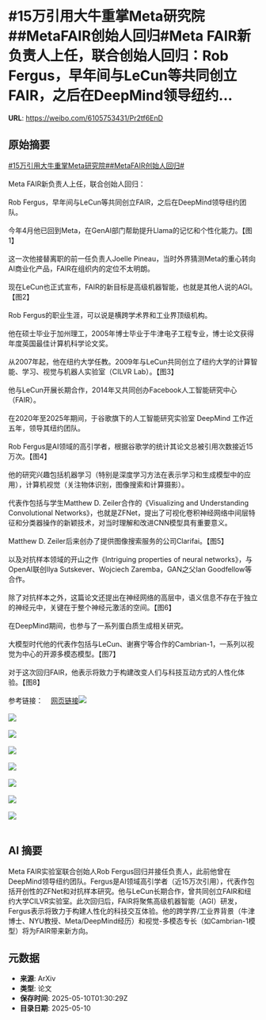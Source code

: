 # #15万引用大牛重掌Meta研究院##MetaFAIR创始人回归#Meta FAIR新负责人上任，联合创始人回归：Rob Fergus，早年间与LeCun等共同创立FAIR，之后在DeepMind领导纽约...

**URL**: https://weibo.com/6105753431/Pr2tf6EnD

## 原始摘要

<a href="https://m.weibo.cn/search?containerid=231522type%3D1%26t%3D10%26q%3D%2315%E4%B8%87%E5%BC%95%E7%94%A8%E5%A4%A7%E7%89%9B%E9%87%8D%E6%8E%8CMeta%E7%A0%94%E7%A9%B6%E9%99%A2%23&amp;extparam=%2315%E4%B8%87%E5%BC%95%E7%94%A8%E5%A4%A7%E7%89%9B%E9%87%8D%E6%8E%8CMeta%E7%A0%94%E7%A9%B6%E9%99%A2%23" data-hide=""><span class="surl-text">#15万引用大牛重掌Meta研究院#</span></a><a href="https://m.weibo.cn/search?containerid=231522type%3D1%26t%3D10%26q%3D%23MetaFAIR%E5%88%9B%E5%A7%8B%E4%BA%BA%E5%9B%9E%E5%BD%92%23&amp;extparam=%23MetaFAIR%E5%88%9B%E5%A7%8B%E4%BA%BA%E5%9B%9E%E5%BD%92%23" data-hide=""><span class="surl-text">#MetaFAIR创始人回归#</span></a><br><br>Meta FAIR新负责人上任，联合创始人回归：<br><br>Rob Fergus，早年间与LeCun等共同创立FAIR，之后在DeepMind领导纽约团队。<br><br>今年4月他已回到Meta，在GenAI部门帮助提升Llama的记忆和个性化能力。【图1】<br><br>这一次他接替离职的前一任负责人Joelle Pineau，当时外界猜测Meta的重心转向AI商业化产品，FAIR在组织内的定位不太明朗。<br><br>现在LeCun也正式宣布，FAIR的新目标是高级机器智能，也就是其他人说的AGI。【图2】<br><br>Rob Fergus的职业生涯，可以说是横跨学术界和工业界顶级机构。<br><br>他在硕士毕业于加州理工，2005年博士毕业于牛津电子工程专业，博士论文获得年度英国最佳计算机科学论文奖。<br><br>从2007年起，他在纽约大学任教。2009年与LeCun共同创立了纽约大学的计算智能、学习、视觉与机器人实验室（CILVR Lab）。【图3】<br><br>他与LeCun开展长期合作，2014年又共同创办Facebook人工智能研究中心（FAIR）。<br><br>在2020年至2025年期间，于谷歌旗下的人工智能研究实验室 DeepMind 工作近五年，领导其纽约团队。<br><br>Rob Fergus是AI领域的高引学者，根据谷歌学的统计其论文总被引用次数接近15万次。【图4】<br><br>他的研究兴趣包括机器学习（特别是深度学习方法在表示学习和生成模型中的应用），计算机视觉（关注物体识别，图像搜索和计算摄影）。<br><br>代表作包括与学生Matthew D. Zeiler合作的《Visualizing and Understanding Convolutional Networks》，也就是ZFNet，提出了可视化卷积神经网络中间层特征和分类器操作的新颖技术，对当时理解和改进CNN模型具有重要意义。<br><br>Matthew D. Zeiler后来创办了提供图像搜索服务的公司Clarifai。【图5】<br><br>以及对抗样本领域的开山之作《Intriguing properties of neural networks》，与OpenAI联创Ilya Sutskever、Wojciech Zaremba，GAN之父Ian Goodfellow等合作。<br><br>除了对抗样本之外，这篇论文还提出在神经网络的高层中，语义信息不存在于独立的神经元中，关键在于整个神经元激活的空间。【图6】<br><br>在DeepMind期间，也参与了一系列蛋白质生成相关研究。<br><br>大模型时代他的代表作包括与LeCun、谢赛宁等合作的Cambrian-1，一系列以视觉为中心的开源多模态模型。【图7】<br><br>对于这次回归FAIR，他表示将致力于构建改变人们与科技互动方式的人性化体验。【图8】<br><br>参考链接：<a href="https://weibo.cn/sinaurl?u=https%3A%2F%2Fwww.linkedin.com%2Fposts%2Frob-fergus-057808364_excited-to-share-the-news-that-im-taking-activity-7326262041453707483-f_O9%2F" data-hide=""><span class="url-icon"><img style="width: 1rem;height: 1rem" src="https://h5.sinaimg.cn/upload/2015/09/25/3/timeline_card_small_web_default.png" referrerpolicy="no-referrer"></span><span class="surl-text">网页链接</span></a><img style="" src="https://tvax2.sinaimg.cn/large/006Fd7o3gy1i19cxvmzn0j30zk0chdmt.jpg" referrerpolicy="no-referrer"><br><br><img style="" src="https://tvax1.sinaimg.cn/large/006Fd7o3gy1i19cxw3fmcj30zk0don2t.jpg" referrerpolicy="no-referrer"><br><br><img style="" src="https://tvax4.sinaimg.cn/large/006Fd7o3gy1i19cxvpjw6j30k00u618e.jpg" referrerpolicy="no-referrer"><br><br><img style="" src="https://tvax4.sinaimg.cn/large/006Fd7o3gy1i19cxwbeobj30zk0eejxi.jpg" referrerpolicy="no-referrer"><br><br><img style="" src="https://tvax2.sinaimg.cn/large/006Fd7o3gy1i19cxv9ejkj30zk0bstay.jpg" referrerpolicy="no-referrer"><br><br><img style="" src="https://tvax4.sinaimg.cn/large/006Fd7o3gy1i19cxwivslj30zk0fs0vv.jpg" referrerpolicy="no-referrer"><br><br><img style="" src="https://tvax1.sinaimg.cn/large/006Fd7o3gy1i19cxwi18rj30zk0fetca.jpg" referrerpolicy="no-referrer"><br><br><img style="" src="https://tvax3.sinaimg.cn/large/006Fd7o3gy1i19cxx82h6j30zk0ef0yy.jpg" referrerpolicy="no-referrer"><br><br>

## AI 摘要

Meta FAIR实验室联合创始人Rob Fergus回归并接任负责人，此前他曾在DeepMind领导纽约团队。Fergus是AI领域高引学者（近15万次引用），代表作包括开创性的ZFNet和对抗样本研究。他与LeCun长期合作，曾共同创立FAIR和纽约大学CILVR实验室。此次回归后，FAIR将聚焦高级机器智能（AGI）研发，Fergus表示将致力于构建人性化的科技交互体验。他的跨学界/工业界背景（牛津博士、NYU教授、Meta/DeepMind经历）和视觉-多模态专长（如Cambrian-1模型）将为FAIR带来新方向。

## 元数据

- **来源**: ArXiv
- **类型**: 论文
- **保存时间**: 2025-05-10T01:30:29Z
- **目录日期**: 2025-05-10
